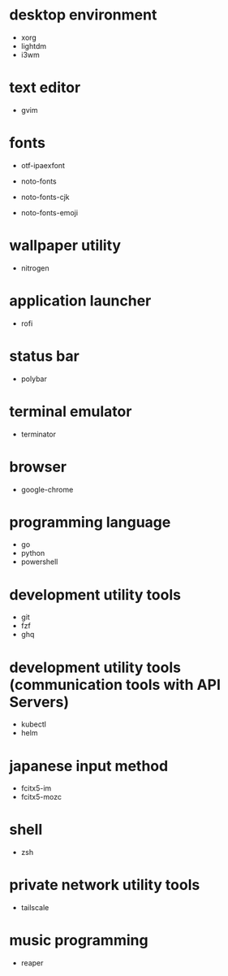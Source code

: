 # desktop environment
- xorg
- lightdm
- i3wm

# text editor
- gvim 

# fonts
- otf-ipaexfont

- noto-fonts
- noto-fonts-cjk
- noto-fonts-emoji

# wallpaper utility
- nitrogen

# application launcher
- rofi

# status bar
- polybar

# terminal emulator
- terminator

# browser
- google-chrome

# programming language
- go
- python
- powershell

# development utility tools
- git
- fzf
- ghq

# development utility tools (communication tools with API Servers)
- kubectl
- helm

# japanese input method
- fcitx5-im
- fcitx5-mozc

# shell
- zsh 

# private network utility tools
- tailscale

# music programming
- reaper
